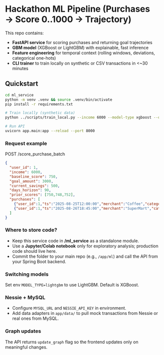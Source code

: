 # Hackathon ML Pipeline (Purchases → Score 0..1000 → Trajectory)

This repo contains:
- **FastAPI service** for scoring purchases and returning goal trajectories
- **GBM model** (XGBoost or LightGBM) with explainable, fast inference
- **Feature engineering** for temporal context (rolling windows, deviations, categorical one-hots)
- **CLI trainer** to train locally on synthetic or CSV transactions in <~30 minutes

## Quickstart

```bash
cd ml_service
python -m venv .venv && source .venv/bin/activate
pip install -r requirements.txt

# Train locally (synthetic data)
python ../scripts/train_local.py --income 6000 --model-type xgboost --out-dir ./model_artifacts

# Run API
uvicorn app.main:app --reload --port 8000
```

### Request example
POST /score_purchase_batch
```json
{
  "user_id": 1,
  "income": 6000,
  "baseline_score": 750,
  "goal_amount": 3000,
  "current_savings": 500,
  "days_horizon": 90,
  "prior_scores": [750,748,752],
  "purchases": [
    {"user_id":1,"ts":"2025-08-25T12:00:00","merchant":"Coffee","category":"restaurants","amount":12.5,"is_recurring":0},
    {"user_id":1,"ts":"2025-08-26T18:45:00","merchant":"SuperMart","category":"groceries","amount":82.4,"is_recurring":0}
  ]
}
```

### Where to store code?
- Keep this service code in **/ml_service** as a standalone module. 
- Use a **Jupyter/Colab notebook** only for exploratory analysis; production code should live here.
- Commit the folder to your main repo (e.g., `/app/ml`) and call the API from your Spring Boot backend.

### Switching models
Set env `MODEL_TYPE=lightgbm` to use LightGBM. Default is XGBoost.

### Nessie + MySQL
- Configure `MYSQL_URL` and `NESSIE_API_KEY` in environment. 
- Add data adapters in `app/data/` to pull mock transactions from Nessie or real ones from MySQL.

### Graph updates
The API returns `update_graph` flag so the frontend updates only on meaningful changes.
